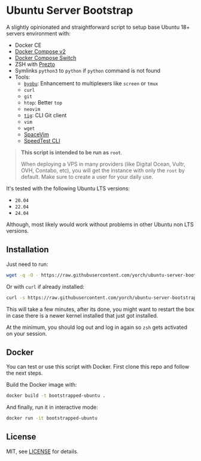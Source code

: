 # Ubuntu Server Bootstrap

A slightly opinionated and straightforward script to setup base Ubuntu 18+ servers environment with:

- Docker CE
- [Docker Compose v2](https://github.com/docker/compose)
- [Docker Compose Switch](https://github.com/docker/compose-switch)
- ZSH with [Prezto](https://github.com/sorin-ionescu/prezto)
- Symlinks `python3` to `python` if `python` command is not found
- Tools:
  - [`byobu`](https://ubuntu.com/server/docs/tools-byobu): Enhancement to multiplexers like `screen` or `tmux`
  - `curl`
  - `git`
  - `htop`: Better `top`
  - `neovim`
  - [`tig`](https://jonas.github.io/tig/): CLI Git client
  - `vim`
  - `wget`
  - [SpaceVim](https://spacevim.org/)
  - [SpeedTest CLI](https://github.com/sivel/speedtest-cli)

> **This script is intended to be run as `root`**.
>
> When deploying a VPS in many providers (like Digital Ocean, Vultr, OVH, Contabo, etc), you will get the instance with only the `root` by default. Make sure to create a user for your daily use.

It's tested with the following Ubuntu LTS versions:

- `20.04`
- `22.04`
- `24.04`

Although, most likely would work without problems in other Ubuntu non LTS versions.

## Installation

Just need to run:

```bash
wget -q -O - https://raw.githubusercontent.com/yorch/ubuntu-server-bootstrap/main/bootstrap.sh | bash
```

Or with `curl` if already installed:

```bash
curl -s https://raw.githubusercontent.com/yorch/ubuntu-server-bootstrap/main/bootstrap.sh | bash
```

This will take a few minutes, after its done, you might want to restart the box in case there is a newer kernel installed that just got installed.

At the minimum, you should log out and log in again so `zsh` gets activated on your session.

## Docker

You can test or use this script with Docker. First clone this repo and follow the next steps.

Build the Docker image with:

```sh
docker build -t bootstrapped-ubuntu .
```

And finally, run it in interactive mode:

```sh
docker run -it bootstrapped-ubuntu
```

## License

MIT, see [LICENSE](/LICENSE) for details.

